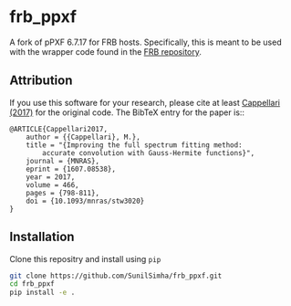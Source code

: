 # frb_ppxf
A fork of pPXF 6.7.17 for FRB hosts. Specifically, this is meant to be used with the wrapper code found in the [FRB repository](https://github.com/FRBs/FRB).

Attribution
-----------

If you use this software for your research, please cite at least
[Cappellari (2017)](https://ui.adsabs.harvard.edu/abs/2017MNRAS.466..798C) for the original code. 
The BibTeX entry for the paper is::

    @ARTICLE{Cappellari2017,
        author = {{Cappellari}, M.},
        title = "{Improving the full spectrum fitting method:
            accurate convolution with Gauss-Hermite functions}",
        journal = {MNRAS},
        eprint = {1607.08538},
        year = 2017,
        volume = 466,
        pages = {798-811},
        doi = {10.1093/mnras/stw3020}
    }

Installation
------------

Clone this repositry and install using `pip`

```bash
git clone https://github.com/SunilSimha/frb_ppxf.git
cd frb_ppxf
pip install -e .
```
